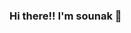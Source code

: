 ### Hi there!! I'm sounak 👋

<!--
**prodeveloper03/prodeveloper03** is a ✨ _special_ ✨ repository because its `README.md` (this file) appears on your GitHub profile.

📱 Android Developer
🖥 Kotlin 🚀 Javascript
🟪 UI/UX Nerd
📑 Open-source Contributor

Projects made with ❤️👇🏻
